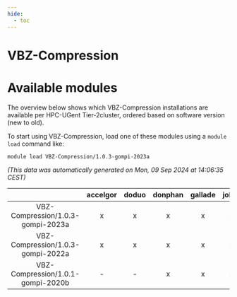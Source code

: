 ```yaml
---
hide:
  - toc
---
```


VBZ-Compression
===============

# Available modules


The overview below shows which VBZ-Compression installations are available per HPC-UGent Tier-2cluster, ordered based on software version (new to old).

To start using VBZ-Compression, load one of these modules using a `module load` command like:

```shell
module load VBZ-Compression/1.0.3-gompi-2023a
```

*(This data was automatically generated on Mon, 09 Sep 2024 at 14:06:35 CEST)*  

| |accelgor|doduo|donphan|gallade|joltik|shinx|skitty|
| :---: | :---: | :---: | :---: | :---: | :---: | :---: | :---: |
|VBZ-Compression/1.0.3-gompi-2023a|x|x|x|x|x|x|x|
|VBZ-Compression/1.0.3-gompi-2022a|x|x|x|x|x|-|x|
|VBZ-Compression/1.0.1-gompi-2020b|-|-|x|x|x|-|x|
